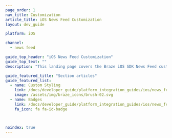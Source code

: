 ```yaml
---
page_order: 1
nav_title: Customization
article_title: iOS News Feed Customization
layout: dev_guide

platform: iOS

channel:
  - news feed

guide_top_header: "iOS News Feed Customization"
guide_top_text: ""
description: "This landing page covers the Braze iOS SDK News Feed customization options such as custom styling and badges."

guide_featured_title: "Section articles"
guide_featured_list:
  - name: Custom Styling
    link: /docs/developer_guide/platform_integration_guides/ios/news_feed/customization/custom_styling/
    image: /assets/img/braze_icons/brush-02.svg
  - name: Badges
    link: /docs/developer_guide/platform_integration_guides/ios/news_feed/customization/badges/
    fa_icon: fa fa-id-badge



noindex: true
---
```

<br><br>